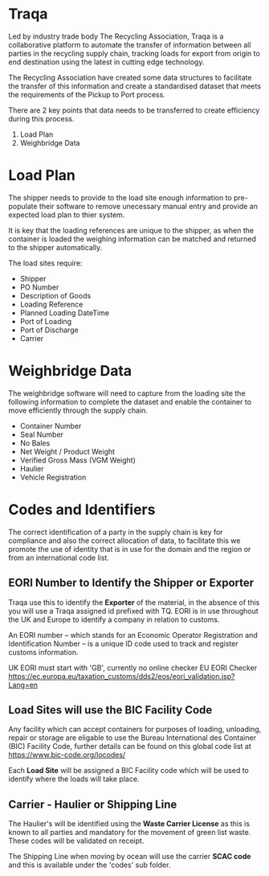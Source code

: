 # Traqa

Led by industry trade body The Recycling Association, Traqa is a collaborative platform to automate the transfer of information between all parties in the recycling supply chain, tracking loads for export from origin to end destination using the latest in cutting edge technology.

The Recycling Association have created some data structures to facilitate the transfer of this information and create a standardised dataset that meets the requirements of the Pickup to Port process.

There are 2 key points that data needs to be transferred to create efficiency during this process.

1. Load Plan
2. Weighbridge Data

# Load Plan 

The shipper needs to provide to the load site enough information to pre-populate their software to remove unecessary manual entry and provide an expected load plan to thier system.

It is key that the loading references are unique to the shipper, as when the container is loaded the weighing information can be matched and returned to the shipper automatically.

The load sites require:

* Shipper
* PO Number
* Description of Goods 
* Loading Reference
* Planned Loading DateTime
* Port of Loading 
* Port of Discharge
* Carrier

# Weighbridge Data 

The weighbridge software will need to capture from the loading site the following information to complete the dataset and enable the container to move efficiently through the supply chain.

* Container Number
* Seal Number
* No Bales
* Net Weight / Product Weight 
* Verified Gross Mass (VGM Weight)
* Haulier 
* Vehicle Registration

# Codes and Identifiers

The correct identification of a party in the supply chain is key for compliance and also the correct allocation of data, to facilitate this we promote the use of identity that is in use for the domain and the region or from an international code list.

## EORI Number to Identify the Shipper or Exporter

Traqa use this to identify the **Exporter** of the material, in the absence of this you will use a Traqa assigned id prefixed with TQ.  EORI is in use throughout the UK and Europe to identify a company in relation to customs.

An EORI number – which stands for an Economic Operator Registration and Identification Number – is a unique ID code used to track and register customs information.

UK EORI must start with 'GB', currently no online checker 
EU EORI Checker https://ec.europa.eu/taxation_customs/dds2/eos/eori_validation.jsp?Lang=en

## Load Sites will use the BIC Facility Code

Any facility which can accept containers for purposes of loading, unloading, repair or storage are eligable to use the Bureau International des Container (BIC) Facility Code, further details can be found on this global code list at https://www.bic-code.org/locodes/

Each **Load Site** will be assigned a BIC Facility code which will be used to identify where the loads will take place.

## Carrier - Haulier or Shipping Line 

The Haulier's will be identified using the **Waste Carrier License** as this is known to all parties and mandatory for the movement of green list waste.  These codes will be validated on receipt.

The Shipping Line when moving by ocean will use the carrier **SCAC code** and this is available under the 'codes' sub folder.





